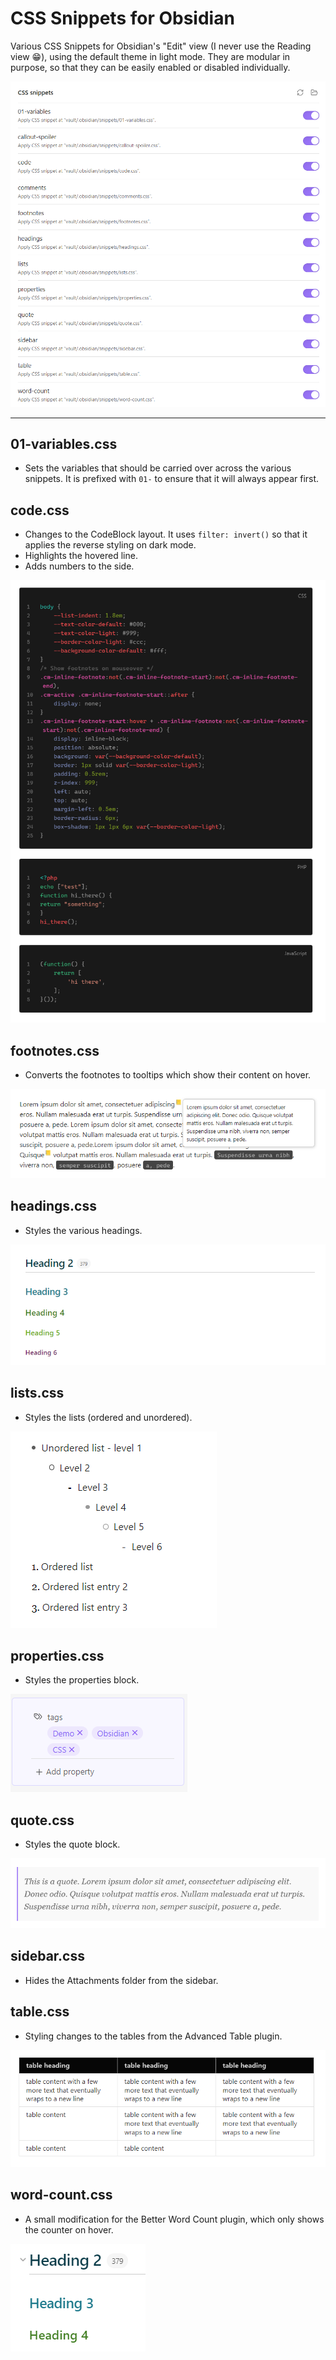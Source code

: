 # CSS Snippets for Obsidian
Various CSS Snippets for Obsidian's "Edit" view (I never use the Reading view 😁), using the default theme in light mode. They are modular in purpose, so that they can be easily enabled or disabled individually. 

![settings.png](assets/settings.png)

---

## 01-variables.css
* Sets the variables that  should be carried over across the various snippets. It is prefixed with `01-` to ensure that it will always appear first. 

## code.css
* Changes to the CodeBlock layout. It uses `filter: invert()` so that it applies the reverse styling on dark mode. 
* Highlights the hovered line.
* Adds numbers to the side. 

![code.png](assets/code.png)

## footnotes.css
* Converts the footnotes to tooltips which show their content on hover. 

![footnotes.png](assets/footnotes.png)
 
## headings.css
* Styles the various headings.

![headings.png](assets/headings.png)

## lists.css
* Styles the lists (ordered and unordered).

![lists.png](assets/lists.png)

## properties.css
* Styles the properties block.

![properties.png](assets/properties.png)

## quote.css
* Styles the quote block.

![quote.png](assets/quote.png)

## sidebar.css
* Hides the Attachments folder from the sidebar.

## table.css
* Styling changes to the tables from the Advanced Table plugin.

![table.png](assets/table.png)

## word-count.css
* A small modification for the Better Word Count plugin, which only shows the counter on hover. 

![word-count.png](assets/word-count.png)